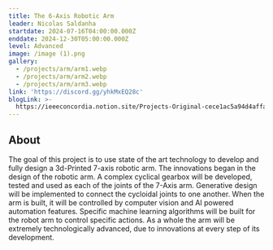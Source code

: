 ```yaml
---
title: The 6-Axis Robotic Arm
leader: Nicolas Saldanha
startdate: 2024-07-16T04:00:00.000Z
enddate: 2024-12-30T05:00:00.000Z
level: Advanced
image: /image (1).png
gallery:
  - /projects/arm/arm1.webp
  - /projects/arm/arm2.webp
  - /projects/arm/arm3.webp
link: 'https://discord.gg/yhkMxEQ28c'
blogLink: >-
  https://ieeeconcordia.notion.site/Projects-Original-cece1ac5a94d4affa9845ac8855afe3a
---
```


## About

The goal of this project is to use state of the art technology to develop and
fully design a 3d-Printed 7-axis robotic arm. The innovations began in the
design of the robotic arm. A complex cyclical gearbox will be developed,
tested and used as each of the joints of the 7-Axis arm. Generative design
will be implemented to connect the cycloidal joints to one another. When the
arm is built, it will be controlled by computer vision and AI powered
automation features. Specific machine learning algorithms will be built for
the robot arm to control specific actions. As a whole the arm will be
extremely technologically advanced, due to innovations at every step of its
development.
